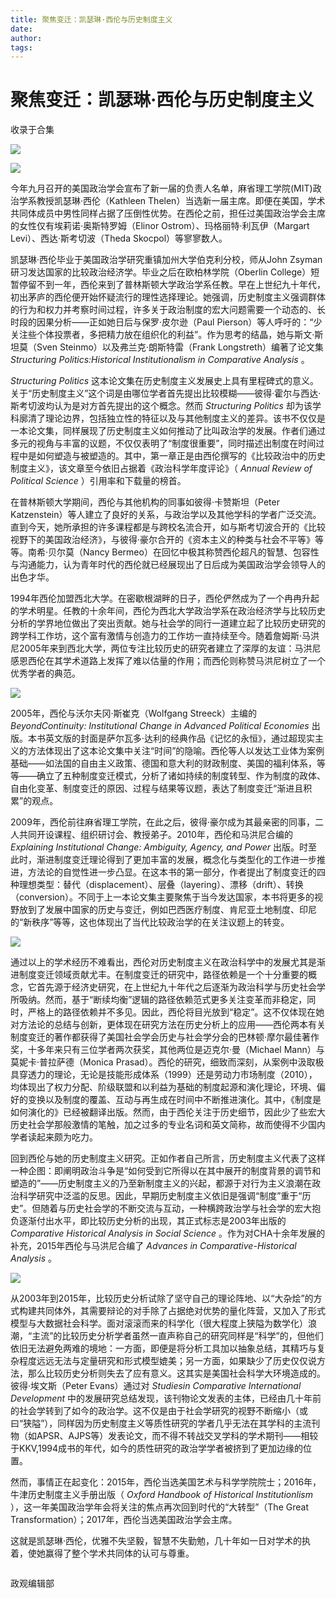 ```yaml
---
title: 聚焦变迁：凯瑟琳·西伦与历史制度主义
date: 
author: 
tags: 
---
```

# 聚焦变迁：凯瑟琳·西伦与历史制度主义


收录于合集

<img src='/images/626/2.png' width='auto' />

![](/images/626/3.jpeg)

今年九月召开的美国政治学会宣布了新一届的负责人名单，麻省理工学院(MIT)政治学系教授凯瑟琳·西伦（Kathleen
Thelen）当选新一届主席。即便在美国，学术共同体成员中男性同样占据了压倒性优势。在西伦之前，担任过美国政治学会主席的女性仅有埃莉诺·奥斯特罗姆（Elinor
Ostrom）、玛格丽特·利瓦伊（Margart Levi）、西达·斯考切波（Theda Skocpol）等寥寥数人。

凯瑟琳·西伦毕业于美国政治学研究重镇加州大学伯克利分校，师从John Zsyman研习发达国家的比较政治经济学。毕业之后在欧柏林学院（Oberlin
College）短暂停留不到一年，西伦来到了普林斯顿大学政治学系任教。早在上世纪九十年代，初出茅庐的西伦便开始怀疑流行的理性选择理论。她强调，历史制度主义强调群体的行为和权力并考察时间过程，许多关于政治制度的宏大问题需要一个动态的、长时段的因果分析——正如她日后与保罗·皮尔逊（Paul
Pierson）等人呼吁的：“少关注些个体投票者，多把精力放在组织化的利益”。作为思考的结晶，她与斯文·斯坦莫（Sven
Steinmo）以及弗兰克·朗斯特雷（Frank Longstreth）编著了论文集 _Structuring Politics:Historical
Institutionalism in Comparative Analysis_ 。

 _Structuring Politics_
这本论文集在历史制度主义发展史上具有里程碑式的意义。关于“历史制度主义”这个词是由哪位学者首先提出比较模糊——彼得·霍尔与西达·斯考切波均认为是对方首先提出的这个概念。然而
_Structuring Politics_
却为该学科廓清了理论边界，包括独立性的特征以及与其他制度主义的差异。该书不仅仅是一本论文集，同样展现了历史制度主义如何推动了比叫政治学的发展。作者们通过多元的视角与丰富的议题，不仅仅表明了“制度很重要”，同时描述出制度在时间过程中是如何塑造与被塑造的。其中，第一章正是由西伦撰写的《比较政治中的历史制度主义》，该文章至今依旧占据着《政治科学年度评论》（
_Annual Review of Political Science_ ）引用率和下载量的榜首。

在普林斯顿大学期间，西伦与其他机构的同事如彼得·卡赞斯坦（Peter
Katzenstein）等人建立了良好的关系，与政治学以及其他学科的学者广泛交流。直到今天，她所承担的许多课程都是与跨校名流合开，如与斯考切波合开的《比较视野下的美国政治经济》，与彼得·豪尔合开的《资本主义的种类与社会不平等》等等。南希·贝尔莫（Nancy
Bermeo）在回忆中极其称赞西伦超凡的智慧、包容性与沟通能力，认为青年时代的西伦就已经展现出了日后成为美国政治学会领导人的出色才华。

1994年西伦加盟西北大学。在密歇根湖畔的日子，西伦俨然成为了一个冉冉升起的学术明星。任教的十余年间，西伦为西北大学政治学系在政治经济学与比较历史分析的学界地位做出了突出贡献。她与社会学的同行一道建立起了比较历史研究的跨学科工作坊，这个富有激情与创造力的工作坊一直持续至今。随着詹姆斯·马洪尼2005年来到西北大学，两位专注比较历史的研究者建立了深厚的友谊：马洪尼感恩西伦在其学术道路上发挥了难以估量的作用；而西伦则称赞马洪尼树立了一个优秀学者的典范。

![](/images/626/4.jpeg)

2005年，西伦与沃尔夫冈·斯崔克（Wolfgang Streeck）主编的 _BeyondContinuity: Institutional Change
in Advanced Political Economies_
出版。本书英文版的封面是萨尔瓦多·达利的经典作品《记忆的永恒》，通过超现实主义的方法体现出了这本论文集中关注“时间”的隐喻。西伦等人以发达工业体为案例基础——如法国的自由主义政策、德国和意大利的财政制度、美国的福利体系，等等——确立了五种制度变迁模式，分析了诸如持续的制度转型、作为制度的政体、自由化变革、制度变迁的原因、过程与结果等议题，表达了制度变迁“渐进且积累”的观点。

2009年，西伦前往麻省理工学院，在此之后，彼得·豪尔成为其最亲密的同事，二人共同开设课程、组织研讨会、教授弟子。2010年，西伦和马洪尼合编的
_Explaining Institutional Change: Ambiguity, Agency, and Power_
出版。时至此时，渐进制度变迁理论得到了更加丰富的发展，概念化与类型化的工作进一步推进，方法论的自觉性进一步凸显。在这本书的第一部分，作者提出了制度变迁的四种理想类型：替代（displacement）、层叠（layering）、漂移（drift）、转换（conversion）。不同于上一本论文集主要聚焦于当今发达国家，本书将更多的视野放到了发展中国家的历史与变迁，例如巴西医疗制度、肯尼亚土地制度、印尼的“新秩序”等等，这也体现出了当代比较政治学的在关注议题上的转变。

![](/images/626/5.jpeg)

通过以上的学术经历不难看出，西伦对历史制度主义在政治科学中的发展尤其是渐进制度变迁领域贡献尤丰。在制度变迁的研究中，路径依赖是一个十分重要的概念，它首先源于经济史研究，在上世纪九十年代之后逐渐为政治科学与历史社会学所吸纳。然而，基于“断续均衡”逻辑的路径依赖范式更多关注变革而非稳定，同时，严格上的路径依赖并不多见。因此，西伦将目光放到“稳定”。这不仅体现在她对方法论的总结与创新，更体现在研究方法在历史分析上的应用——西伦两本有关制度变迁的著作都获得了美国社会学会历史与社会学分会的巴林顿·摩尔最佳著作奖，十多年来只有三位学者两次获奖，其他两位是迈克尔·曼（Michael
Mann）与莫妮卡·普拉萨德（Monica
Prasad）。西伦的研究，细致而深刻，从案例中汲取极具穿透力的理论，无论是技能形成体系（1999）还是劳动力市场制度（2010），均体现出了权力分配、阶级联盟和以利益为基础的制度起源和演化理论，环境、偏好的变换以及制度的覆盖、互动与再生成在时间中不断推进演化。其中，《制度是如何演化的》已经被翻译出版。然而，由于西伦关注于历史细节，因此少了些宏大历史社会学那般激情的笔触，加之过多的专业名词和英文简称，故而使得不少国内学者读起来颇为吃力。

回到西伦与她的历史制度主义研究。正如作者自己所言，历史制度主义代表了这样一种企图：即阐明政治斗争是“如何受到它所得以在其中展开的制度背景的调节和塑造的”——历史制度主义的乃至新制度主义的兴起，都源于对行为主义浪潮在政治科学研究中泛滥的反思。因此，早期历史制度主义依旧是强调“制度”重于“历史”。但随着与历史社会学的不断交流与互动，一种横跨政治学与社会学的宏大抱负逐渐付出水平，即比较历史分析的出现，其正式标志是2003年出版的
_Comparative Historical Analysis in Social Science_
。作为对CHA十余年发展的补充，2015年西伦与马洪尼合编了 _Advances in Comparative-Historical Analysis_ 。

![](/images/626/6.jpeg)

从2003年到2015年，比较历史分析试除了坚守自己的理论阵地、以“大杂烩”的方式构建共同体外，其需要辩论的对手除了占据绝对优势的量化阵营，又加入了形式模型与大数据社会科学。面对滚滚而来的科学化（很大程度上狭隘为数学化）浪潮，“主流”的比较历史分析学者虽然一直声称自己的研究同样是“科学”的，但他们依旧无法避免两难的境地：一方面，即便是将分析工具加以抽象总结，其精巧与复杂程度远远无法与定量研究和形式模型媲美；另一方面，如果缺少了历史仅仅说方法，那么比较历史分析则失去了应有意义。这其实是美国社会科学大环境造成的。彼得·埃文斯（Peter
Evans）通过对 _Studiesin Comparative International Development_
中的发展研究总结发现，该刊物论文发表的主体，已经由几十年前的社会学转到了如今的政治学。这不仅是由于社会学研究的视野不断缩小（或曰“狭隘”），同样因为历史制度主义等质性研究的学者几乎无法在其学科的主流刊物（如APSR、AJPS等）发表论文，而不得不转战交叉学科的学术期刊——相较于KKV,1994成书的年代，如今的质性研究的政治学学者被挤到了更加边缘的位置。

然而，事情正在起变化：2015年，西伦当选美国艺术与科学学院院士；2016年，牛津历史制度主义手册出版（ _Oxford Handbook of
Historical Institutionlism_ ），这一年美国政治学年会将关注的焦点再次回到时代的“大转型”（The Great
Transformation）；2017年，西伦当选美国政治学会主席。

这就是凯瑟琳·西伦，优雅不失坚毅，智慧不失勤勉，几十年如一日对学术的执着，使她赢得了整个学术共同体的认可与尊重。

  
  

  

![]()

政观编辑部


